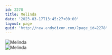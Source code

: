```yaml
---
id: 2278
title: Melinda
date: '2023-03-17T13:45:27+00:00'
layout: page
guid: 'http://new.andydixon.com/?page_id=2278'
---
```


![Melinda](https://i0.wp.com/assets.g8x2.ldn.idrivee2-23.com/posters/Melinda%2001.jpg?w=1200&ssl=1 "Melinda")  
![Melinda](https://i0.wp.com/assets.g8x2.ldn.idrivee2-23.com/posters/Melinda%2002.jpg?w=1200&ssl=1 "Melinda")